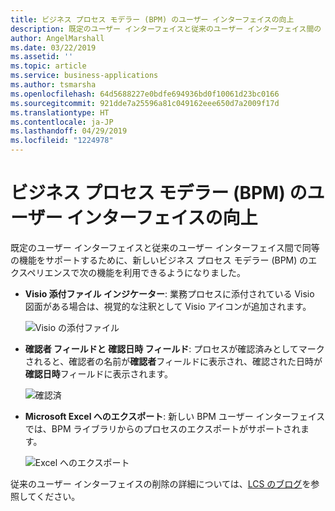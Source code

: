```yaml
---
title: ビジネス プロセス モデラー (BPM) のユーザー インターフェイスの向上
description: 既定のユーザー インターフェイスと従来のユーザー インターフェイス間の BPM ユーザー インターフェイス機能のパリティを実現します。
author: AngelMarshall
ms.date: 03/22/2019
ms.assetid: ''
ms.topic: article
ms.service: business-applications
ms.author: tsmarsha
ms.openlocfilehash: 64d5688227e0bdfe694936bd0f10061d23bc0166
ms.sourcegitcommit: 921dde7a25596a81c049162eee650d7a2009f17d
ms.translationtype: HT
ms.contentlocale: ja-JP
ms.lasthandoff: 04/29/2019
ms.locfileid: "1224978"
---
```

#  <a name="business-process-modeler-bpm-user-interface-improvements"></a>ビジネス プロセス モデラー (BPM) のユーザー インターフェイスの向上

既定のユーザー インターフェイスと従来のユーザー インターフェイス間で同等の機能をサポートするために、新しいビジネス プロセス モデラー (BPM) のエクスペリエンスで次の機能を利用できるようになりました。

- **Visio 添付ファイル インジケーター**: 業務プロセスに添付されている Visio 図面がある場合は、視覚的な注釈として Visio アイコンが追加されます。

  ![Visio の添付ファイル](media/VisioAttachment.png "Visio の添付ファイル")

- **確認者 フィールドと 確認日時 フィールド**: プロセスが確認済みとしてマークされると、確認者の名前が**確認者**フィールドに表示され、確認された日時が**確認日時**フィールドに表示されます。

  ![確認済](media/Reviewed.png "確認者と確認日時")

- **Microsoft Excel へのエクスポート**: 新しい BPM ユーザー インターフェイスでは、BPM ライブラリからのプロセスのエクスポートがサポートされます。

  ![Excel へのエクスポート](media/ExportToExcel.png "Excel へのエクスポート")
 
従来のユーザー インターフェイスの削除の詳細については、[LCS のブログ](https://blogs.msdn.microsoft.com/lcs/2019/02/26/dynamics-lifecycle-services-legacy-bpm-user-interface-to-be-deprecated/)を参照してください。
